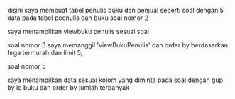 disini saya membuat tabel penulis buku dan penjual seperti soal dengan 5 data pada tabel peenulis dan buku
soal nomor 2

saya menampilkan viewbuku penulis sesuai soal

soal nomor 3
saya memanggil 'viewBukuPenulis' dan order by berdasarkan hrga termurah dan limit 5,

soal nomor 5

saya menampilkan data sesuai kolom yang diminta pada soal dengan gup by id buku dan order by jumlah terbanyak
